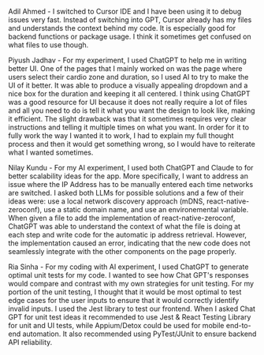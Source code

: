Adil Ahmed - I switched to Cursor IDE and I have been using it to debug issues very fast. 
Instead of switching into GPT, Cursor already has my files and understands the context behind my code.
It is especially good for backend functions or package usage. I think it sometimes get confused on what files to use though.


Piyush Jadhav - For my experiment, I used ChatGPT to help me in writing better UI. One of the pages that I mainly worked on was the page where users select their cardio zone and duration, so I used AI to try to make the UI of it better. It was able to produce a visually appealing dropdown and a nice box for the duration and keeping it all centered. I think using ChatGPT was a good resource for UI because it does not really require a lot of files and all you need to do is tell it what you want the design to look like, making it efficient. The slight drawback was that it sometimes requires very clear instructions and telling it multiple times on what you want. In order for it to fully work the way I wanted it to work, I had to explain my full thought process and then it would get something wrong, so I would have to reiterate what I wanted sometimes. 

Nilay Kundu - For my AI experiment, I used both ChatGPT and Claude to for better scalability ideas for the app. More specifically, I want to address an issue where the IP Address has to be manually entered each time networks are switched. I asked both LLMs for possible solutions and a few of their ideas were: use a local network discovery approach (mDNS, react-native-zeroconf), use a static domain name, and use an environemental variable. When given a file to add the implementation of react-native-zeroconf, ChatGPT was able to understand the context of what the file is doing at each step and write code for the automatic ip address retrieval. However, the implementation caused an error, indicating that the new code does not seamlessly integrate with the other components on the page properly.

Ria Sinha - For my coding with AI experiment, I used ChatGPT to generate optimal unit tests for my code. I wanted to see how Chat GPT's responses would compare and contrast with my own strategies for unit testing. For my portion of the unit testing, I thought that it would be most optimal to test edge cases for the user inputs to ensure that it would correctly identify invalid inputs. I used the Jest library to test our frontend. When I asked Chat GPT for unit test ideas it recommended to use Jest & React Testing Library for unit and UI tests, while Appium/Detox could be used for mobile end-to-end automation. It also recommended using PyTest/JUnit to ensure backend API reliability.
